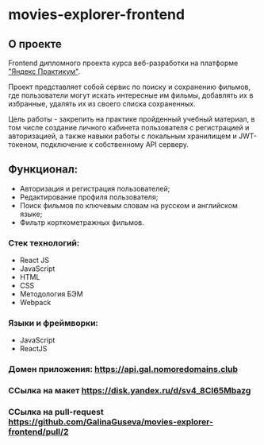 # movies-explorer-frontend

## О проекте

Frontend дипломного проекта курса веб-разработки на платформе ["Яндекс Практикум"](https://practicum.yandex.ru/).

Проект представляет собой сервис по поиску и сохранению фильмов, где пользователи могут искать интересные им фильмы, добавлять их в избранные, удалять их из своего списка сохраненных.

Цель работы - закрепить на практике пройденный учебный материал, в том числе создание личного кабинета пользователя с регистрацией и авторизацией, а также навыки работы c локальным хранилищем и JWT-токеном, подключение к собственному API серверу.

## Функционал:

- Авторизация и регистрация пользователей;
- Редактирование профиля пользователя;
- Поиск фильмов по ключевым словам на русском и английском языке;
- Фильтр корткометражных фильмов.

### Стек технологий:

- React JS
- JavaScript
- HTML
- CSS
- Методология БЭМ
- Webpack

### Языки и фреймворки:

- JavaScript
- ReactJS


### Домен приложения: https://api.gal.nomoredomains.club


### ССылка на макет https://disk.yandex.ru/d/sv4_8CI65Mbazg

### ССылка на pull-request https://github.com/GalinaGuseva/movies-explorer-frontend/pull/2
